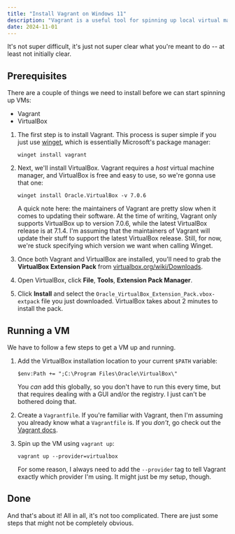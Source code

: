 ```yaml
---
title: "Install Vagrant on Windows 11"
description: "Vagrant is a useful tool for spinning up local virtual machines, but getting it to run properly on Windows 11 can be a pain. This guide quickly runs through installing it, and spinning up a VM."
date: 2024-11-01
---
```


It's not super difficult, it's just not super clear what you're meant to do -- at least not initially clear.

## Prerequisites

There are a couple of things we need to install before we can start spinning up VMs:

- Vagrant
- VirtualBox

1. The first step is to install Vagrant. This process is super simple if you just use [winget](https://learn.microsoft.com/en-us/windows/package-manager/winget/), which is essentially Microsoft's package manager:

    ```shell
    winget install vagrant
    ```

1. Next, we'll install VirtualBox. Vagrant requires a _host_ virtual machine manager, and VirtualBox is free and easy to use, so we're gonna use that one:

    ```shell
    winget install Oracle.VirtualBox -v 7.0.6
    ```

    A quick note here: the maintainers of Vagrant are pretty slow when it comes to updating their software. At the time of writing, Vagrant only supports VirtualBox up to version 7.0.6, while the latest VirtualBox release is at 7.1.4. I'm assuming that the maintainers of Vagrant will update their stuff to support the latest VirtualBox release. Still, for now, we're stuck specifying which version we want when calling Winget.

1. Once both Vagrant and VirtualBox are installed, you'll need to grab the **VirtualBox Extension Pack** from [virtualbox.org/wiki/Downloads](https://www.virtualbox.org/wiki/Downloads).
1. Open VirtualBox, click **File**, **Tools**, **Extension Pack Manager**.
1. Click **Install** and select the `Oracle_VirtualBox_Extension_Pack.vbox-extpack` file you just downloaded. VirtualBox takes about 2 minutes to install the pack.

## Running a VM

We have to follow a few steps to get a VM up and running.

1. Add the VirtualBox installation location to your current `$PATH` variable:

    ```shell
    $env:Path += ";C:\Program Files\Oracle\VirtualBox\"
    ```

    You _can_ add this globally, so you don't have to run this every time, but that requires dealing with a GUI and/or the registry. I just can't be bothered doing that.

1. Create a `Vagrantfile`. If you're familiar with Vagrant, then I'm assuming you already know what a `Vagrantfile` is. If you _don't_, go check out the [Vagrant docs](https://developer.hashicorp.com/vagrant/intro).
1. Spin up the VM using `vagrant up`:

    ```shell
    vagrant up --provider=virtualbox
    ```

    For some reason, I always need to add the `--provider` tag to tell Vagrant exactly which provider I'm using. It might just be my setup, though.

## Done

And that's about it! All in all, it's not too complicated. There are just some steps that might not be completely obvious.
